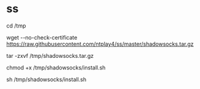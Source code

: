 # ss
cd /tmp

wget --no-check-certificate https://raw.githubusercontent.com/ntplay4/ss/master/shadowsocks.tar.gz

tar -zxvf /tmp/shadowsocks.tar.gz

chmod +x /tmp/shadowsocks/install.sh

sh /tmp/shadowsocks/install.sh
